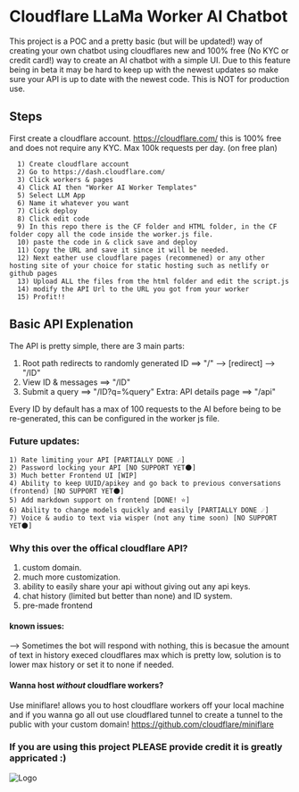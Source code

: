 
# Cloudflare LLaMa Worker AI Chatbot

This project is a POC and a pretty basic (but will be updated!) way of creating your own chatbot using cloudflares new and 100% free (No KYC or credit card!) way to create an AI chatbot with a simple UI.
Due to this feature being in beta it may be hard to keep up with the newest updates so make sure your API is up to date with the newest code.
This is NOT for production use.


## Steps

First create a cloudflare account.
https://cloudflare.com/ this is 100% free and does not require any KYC. Max 100k requests per day. (on free plan)

```
  1) Create cloudflare account
  2) Go to https://dash.cloudflare.com/
  3) Click workers & pages
  4) Click AI then "Worker AI Worker Templates"
  5) Select LLM App
  6) Name it whatever you want
  7) Click deploy
  8) Click edit code
  9) In this repo there is the CF folder and HTML folder, in the CF folder copy all the code inside the worker.js file.
  10) paste the code in & click save and deploy
  11) Copy the URL and save it since it will be needed.
  12) Next eather use cloudflare pages (recommened) or any other hosting site of your choice for static hosting such as netlify or github pages
  13) Upload ALL the files from the html folder and edit the script.js
  14) modify the API Url to the URL you got from your worker
  15) Profit!!
```
    
## Basic API Explenation

The API is pretty simple, there are 3 main parts:

1) Root path redirects to randomly generated ID ==> "/" --> [redirect] --> "/ID"
2) View ID & messages ==> "/ID"
3) Submit a query ==> "/ID?q=%query"
Extra:
API details page ==> "/api"

Every ID by default has a max of 100 requests to the AI before being to be re-generated, this can be configured in the worker js file.

### Future updates:

```
1) Rate limiting your API [PARTIALLY DONE ☄️]
2) Password locking your API [NO SUPPORT YET🌑]
3) Much better Frontend UI [WIP]
4) Ability to keep UUID/apikey and go back to previous conversations (frontend) [NO SUPPORT YET🌑]
5) Add markdown support on frontend [DONE! ⭐]
6) Ability to change models quickly and easily [PARTIALLY DONE ☄️]
7) Voice & audio to text via wisper (not any time soon) [NO SUPPORT YET🌑]
```

### Why this over the offical cloudflare API?

1) custom domain.
2) much more customization.
3) ability to easily share your api without giving out any api keys.
4) chat history (limited but better than none) and ID system.
5) pre-made frontend

#### known issues:
--> Sometimes the bot will respond with nothing, this is becasue the amount of text in history execed cloudflares max which is pretty low, solution is to lower max history or set it to none if needed.

#### Wanna host *without* cloudflare workers?
Use miniflare! allows you to host cloudflare workers off your local machine and if you wanna go all out use cloudflared tunnel to create a tunnel to the public with your custom domain!
https://github.com/cloudflare/miniflare

### If you are using this project PLEASE provide credit it is greatly appricated :)
![Logo](https://github.com/localuser-isback/Cloudflare-AI/blob/main/logo.png?raw=true)
